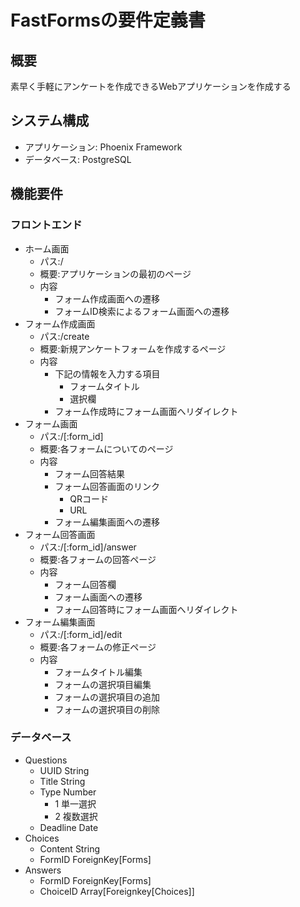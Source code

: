 # FastFormsの要件定義書

## 概要
素早く手軽にアンケートを作成できるWebアプリケーションを作成する

## システム構成
- アプリケーション: Phoenix Framework
- データベース: PostgreSQL

## 機能要件
### フロントエンド
- ホーム画面
    - パス:/
    - 概要:アプリケーションの最初のページ
    - 内容
        - フォーム作成画面への遷移
        - フォームID検索によるフォーム画面への遷移
- フォーム作成画面
    - パス:/create
    - 概要:新規アンケートフォームを作成するページ
    - 内容
        - 下記の情報を入力する項目
            - フォームタイトル
            - 選択欄
        - フォーム作成時にフォーム画面へリダイレクト
- フォーム画面
    - パス:/[:form_id]
    - 概要:各フォームについてのページ
    - 内容
        - フォーム回答結果
        - フォーム回答画面のリンク
            - QRコード
            - URL
        - フォーム編集画面への遷移
- フォーム回答画面
    - パス:/[:form_id]/answer
    - 概要:各フォームの回答ページ
    - 内容
        - フォーム回答欄
        - フォーム画面への遷移
        - フォーム回答時にフォーム画面へリダイレクト
- フォーム編集画面
    - パス:/[:form_id]/edit
    - 概要:各フォームの修正ページ
    - 内容
        - フォームタイトル編集
        - フォームの選択項目編集
        - フォームの選択項目の追加
        - フォームの選択項目の削除

### データベース
- Questions
    - UUID String
    - Title String
    - Type Number
        - 1 単一選択
        - 2 複数選択
    - Deadline Date
- Choices
    - Content String
    - FormID ForeignKey[Forms]
- Answers
    - FormID ForeignKey[Forms]
    - ChoiceID Array[Foreignkey[Choices]]
